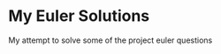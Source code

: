 My Euler Solutions
=====================
My attempt to solve some of the project euler questions



